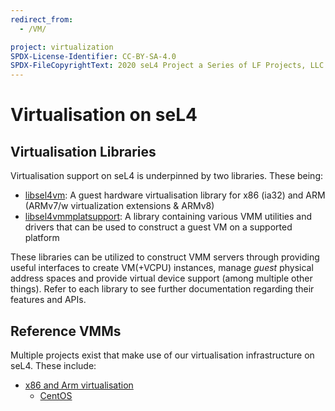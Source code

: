 ```yaml
---
redirect_from:
  - /VM/

project: virtualization
SPDX-License-Identifier: CC-BY-SA-4.0
SPDX-FileCopyrightText: 2020 seL4 Project a Series of LF Projects, LLC.
---
```


# Virtualisation on seL4


## Virtualisation Libraries

Virtualisation support on seL4 is underpinned by two libraries. These being:
* [libsel4vm](/projects/virtualization/libsel4vm): A guest hardware virtualisation library for x86 (ia32) and ARM (ARMv7/w virtualization extensions & ARMv8)
* [libsel4vmmplatsupport](/projects/virtualization/libsel4vmmplatsupport): A library containing various VMM utilities and drivers that can be used to construct a guest VM on a supported platform

These libraries can be utilized to construct VMM servers through providing useful interfaces to create VM(+VCPU) instances, manage *guest* physical address spaces and provide virtual device support (among multiple other things).
Refer to each library to see further documentation regarding their features and APIs.

## Reference VMMs

Multiple projects exist that make use of our virtualisation infrastructure on seL4. These include:

* [x86 and Arm virtualisation](/projects/camkes-vm)
    * [CentOS](/projects/camkes-vm/centos)

